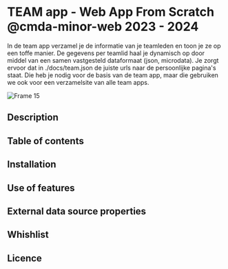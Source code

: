# TEAM app - Web App From Scratch @cmda-minor-web 2023 - 2024

In de team app verzamel je de informatie van je teamleden en toon je ze op een toffe manier.
De gegevens per teamlid haal je dynamisch op door middel van een samen vastgesteld dataformaat (json, microdata).
Je zorgt ervoor dat in ./docs/team.json de juiste urls naar de persoonlijke pagina's staat. Die heb je nodig voor de basis van de team app, maar die gebruiken we ook voor een verzamelsite van alle team apps.

<!-- # WAFS-team-website -->

![Frame 15](https://github.com/JopMolenaar/WAFS-team-website/assets/47858242/48dab901-78e7-4c96-827f-83b9c4054a52)

## Description

## Table of contents

## Installation

## Use of features

## External data source properties

## Whishlist

## Licence
